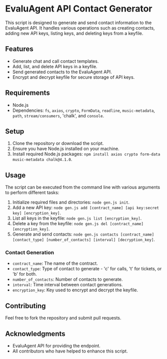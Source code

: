 # EvaluAgent API Contact Generator

This script is designed to generate and send contact information to the EvaluAgent API. It handles various operations such as creating contacts, adding new API keys, listing keys, and deleting keys from a keyfile.

## Features

- Generate chat and call contact templates.
- Add, list, and delete API keys in a keyfile.
- Send generated contacts to the EvaluAgent API.
- Encrypt and decrypt keyfile for secure storage of API keys.

## Requirements

- Node.js
- Dependencies: `fs`, `axios`, `crypto`, `FormData`, `readline`, `music-metadata`, `path`, `stream/consumers`, 'chalk', and `console`.

## Setup

1. Clone the repository or download the script.
2. Ensure you have Node.js installed on your machine.
3. Install required Node.js packages: `npm install axios crypto form-data music-metadata chalk@4.1.0`.

## Usage

The script can be executed from the command line with various arguments to perform different tasks:

1. Initialize required files and directories: `node gen.js init`.
2. Add a new API key: `node gen.js add [contract_name] [api key:secret key] [encryption_key]`.
3. List all keys in the keyfile: `node gen.js list [encryption_key]`.
4. Delete a key from the keyfile: `node gen.js del [contract_name] [encryption_key]`.
5. Generate and send contacts: `node gen.js contacts [contract_name] [contact_type] [number_of_contacts] [interval] [decryption_key]`.

### Contact Generation

- `contract_name`: The name of the contract.
- `contact_type`: Type of contact to generate - 'c' for calls, 't' for tickets, or 'b' for both.
- `number_of_contacts`: Number of contacts to generate.
- `interval`: Time interval between contact generations.
- `encryption_key`: Key used to encrypt and decrypt the keyfile.

## Contributing

Feel free to fork the repository and submit pull requests.

## Acknowledgments

- EvaluAgent API for providing the endpoint.
- All contributors who have helped to enhance this script.
